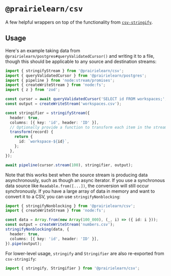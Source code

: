 # `@prairielearn/csv`

A few helpful wrappers on top of the functionality from [`csv-stringify`](https://www.npmjs.com/package/csv-stringify).

## Usage

Here's an example taking data from `@prairielearn/postgres#queryValidatedCursor()` and writing it to a file, though this should be applicable to any source and destination streams:

```ts
import { stringifyStream } from '@prairielearn/csv';
import { queryValidatedCursor } from '@prairielearn/postgres';
import { pipeline } from 'node:stream/promises';
import { createWriteStream } from 'node:fs';
import { z } from 'zod';

const cursor = await queryValidatedCursor('SELECT id FROM workspaces;', {}, z.any());
const output = createWriteStream('workspaces.csv');

const stringifier = stringifyStream({
  header: true,
  columns: [{ key: 'id', header: 'ID' }],
  // Optionally provide a function to transform each item in the stream.
  transform(record) {
    return {
      id: `workspace-${id}`,
    };
  },
});

await pipeline(cursor.stream(100), stringifier, output);
```

Note that this works best when the source stream is producing data asynchronously, such as though an async iterator. If you use a synchronous data source like `Readable.from([...])`, the conversion will still occur synchronously. If you have a large array of data in memory and want to convert it to a CSV, you can use `stringifyNonblocking`:

```ts
import { stringifyNonblocking } from '@prairielearn/csv';
import { createWriteStream } from 'node:fs';

const data = Array.from(new Array(100_000), (_, i) => ({ id: i }));
const output = createWriteStream('numbers.csv');
stringifyNonblocking(data, {
  header: true,
  columns: [{ key: 'id', header: 'ID' }],
}).pipe(output);
```

For lower-level usage, `stringify` and `Stringifier` are also re-exported from `csv-stringify`:

```ts
import { stringify, Stringifier } from '@prairielearn/csv';
```
